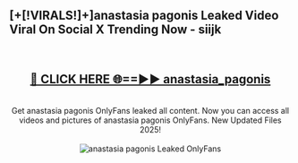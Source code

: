 <h2>[+[!VIRALS!]+]anastasia pagonis Leaked Video Viral On Social X Trending Now - siijk</h2>
<br>
<div align="center">
<h2><a href="https://libra.edu.pl?anastasia_pagonis" rel="nofollow">🔴 CLICK HERE 🌐==►► anastasia_pagonis</a></h2>
<br>
Get anastasia pagonis OnlyFans leaked all content. Now you can access all videos and pictures of anastasia pagonis OnlyFans. New Updated Files 2025!
<br>
<br>
<a href="https://libra.edu.pl?anastasia_pagonis" rel="nofollow" data-target="animated-image.originalLink"><img src="https://i.ibb.co.com/WyWwxjT/player-gif2.gif" alt="anastasia pagonis Leaked OnlyFans" style="max-width: 100%; display: inline-block;" data-target="animated-image.originalImage"></a>
</div>
<br>